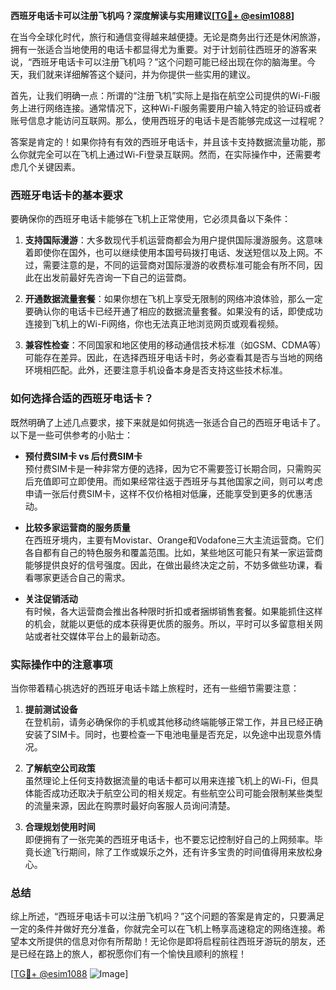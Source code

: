 **西班牙电话卡可以注册飞机吗？深度解读与实用建议[[TG💪+ @esim1088](https://t.me/s/esim1088)]**

在当今全球化时代，旅行和通信变得越来越便捷。无论是商务出行还是休闲旅游，拥有一张适合当地使用的电话卡都显得尤为重要。对于计划前往西班牙的游客来说，“西班牙电话卡可以注册飞机吗？”这个问题可能已经出现在你的脑海里。今天，我们就来详细解答这个疑问，并为你提供一些实用的建议。

首先，让我们明确一点：所谓的“注册飞机”实际上是指在航空公司提供的Wi-Fi服务上进行网络连接。通常情况下，这种Wi-Fi服务需要用户输入特定的验证码或者账号信息才能访问互联网。那么，使用西班牙的电话卡是否能够完成这一过程呢？

答案是肯定的！如果你持有有效的西班牙电话卡，并且该卡支持数据流量功能，那么你就完全可以在飞机上通过Wi-Fi登录互联网。然而，在实际操作中，还需要考虑几个关键因素。

### 西班牙电话卡的基本要求

要确保你的西班牙电话卡能够在飞机上正常使用，它必须具备以下条件：

1. **支持国际漫游**：大多数现代手机运营商都会为用户提供国际漫游服务。这意味着即使你在国外，也可以继续使用本国号码拨打电话、发送短信以及上网。不过，需要注意的是，不同的运营商对国际漫游的收费标准可能会有所不同，因此在出发前最好先咨询一下自己的运营商。

2. **开通数据流量套餐**：如果你想在飞机上享受无限制的网络冲浪体验，那么一定要确认你的电话卡已经开通了相应的数据流量套餐。如果没有的话，即使成功连接到飞机上的Wi-Fi网络，你也无法真正地浏览网页或观看视频。

3. **兼容性检查**：不同国家和地区使用的移动通信技术标准（如GSM、CDMA等）可能存在差异。因此，在选择西班牙电话卡时，务必查看其是否与当地的网络环境相匹配。此外，还要注意手机设备本身是否支持这些技术标准。

### 如何选择合适的西班牙电话卡？

既然明确了上述几点要求，接下来就是如何挑选一张适合自己的西班牙电话卡了。以下是一些可供参考的小贴士：

- **预付费SIM卡 vs 后付费SIM卡**  
  预付费SIM卡是一种非常方便的选择，因为它不需要签订长期合同，只需购买后充值即可立即使用。而如果经常往返于西班牙与其他国家之间，则可以考虑申请一张后付费SIM卡，这样不仅价格相对低廉，还能享受到更多的优惠活动。

- **比较多家运营商的服务质量**  
  在西班牙境内，主要有Movistar、Orange和Vodafone三大主流运营商。它们各自都有自己的特色服务和覆盖范围。比如，某些地区可能只有某一家运营商能够提供良好的信号强度。因此，在做出最终决定之前，不妨多做些功课，看看哪家更适合自己的需求。

- **关注促销活动**  
  有时候，各大运营商会推出各种限时折扣或者捆绑销售套餐。如果能抓住这样的机会，就能以更低的成本获得更优质的服务。所以，平时可以多留意相关网站或者社交媒体平台上的最新动态。

### 实际操作中的注意事项

当你带着精心挑选好的西班牙电话卡踏上旅程时，还有一些细节需要注意：

1. **提前测试设备**  
   在登机前，请务必确保你的手机或其他移动终端能够正常工作，并且已经正确安装了SIM卡。同时，也要检查一下电池电量是否充足，以免途中出现意外情况。

2. **了解航空公司政策**  
   虽然理论上任何支持数据流量的电话卡都可以用来连接飞机上的Wi-Fi，但具体能否成功还取决于航空公司的相关规定。有些航空公司可能会限制某些类型的流量来源，因此在购票时最好向客服人员询问清楚。

3. **合理规划使用时间**  
   即便拥有了一张完美的西班牙电话卡，也不要忘记控制好自己的上网频率。毕竟长途飞行期间，除了工作或娱乐之外，还有许多宝贵的时间值得用来放松身心。

### 总结

综上所述，“西班牙电话卡可以注册飞机吗？”这个问题的答案是肯定的，只要满足一定的条件并做好充分准备，你就完全可以在飞机上畅享高速稳定的网络连接。希望本文所提供的信息对你有所帮助！无论你是即将启程前往西班牙游玩的朋友，还是已经在路上的旅人，都祝愿你们有一个愉快且顺利的旅程！

[[TG💪+ @esim1088](https://t.me/s/esim1088) ![Image](https://i.postimg.cc/4NQfJmqS/Snipaste-2025-05-13-00-14-12.png)]